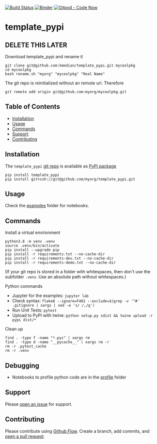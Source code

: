 [![Build Status](https://travis-ci.org/myorg/template_pypi.svg?branch=master)](https://travis-ci.org/myorg/template_pypi)
[![Binder](https://mybinder.org/badge.svg)](https://mybinder.org/v2/gh/myorg/template_pypi/master?urlpath=lab)
[![Gitpod - Code Now](https://img.shields.io/badge/Gitpod-code%20now-blue.svg?longCache=true)](https://gitpod.io#https://github.com/kmedian/template_pypi)

# template_pypi

## DELETE THIS LATER 
Download template_pypi and rename it

```
git clone git@github.com:kmedian/template_pypi.git mycoolpkg
cd mycoolpkg
bash rename.sh "myorg" "mycoolpkg" "Real Name"
```

The git repo is reinitialized without an remote url. 
Therefore

```
git remote add origin git@github.com:myorg/mycoolpkg.git
```


## Table of Contents
* [Installation](#installation)
* [Usage](#usage)
* [Commands](#commands)
* [Support](#support)
* [Contributing](#contributing)


## Installation
The `template_pypi` [git repo](http://github.com/myorg/template_pypi) is available as [PyPi package](https://pypi.org/project/template_pypi)

```
pip install template_pypi
pip install git+ssh://git@github.com/myorg/template_pypi.git
```


## Usage
Check the [examples](http://github.com/myorg/template_pypi/examples) folder for notebooks.


## Commands
Install a virtual environment

```
python3.8 -m venv .venv
source .venv/bin/activate
pip install --upgrade pip
pip install -r requirements.txt --no-cache-dir
pip install -r requirements-dev.txt --no-cache-dir
pip install -r requirements-demo.txt --no-cache-dir
```

(If your git repo is stored in a folder with whitespaces, then don't use the subfolder `.venv`. Use an absolute path without whitespaces.)

Python commands

* Jupyter for the examples: `jupyter lab`
* Check syntax: `flake8 --ignore=F401 --exclude=$(grep -v '^#' .gitignore | xargs | sed -e 's/ /,/g')`
* Run Unit Tests: `pytest`
* Upload to PyPi with twine: `python setup.py sdist && twine upload -r pypi dist/*`

Clean up 

```
find . -type f -name "*.pyc" | xargs rm
find . -type d -name "__pycache__" | xargs rm -r
rm -r .pytest_cache
rm -r .venv
```


## Debugging
* Notebooks to profile python code are in the [profile](http://github.com/myorg/template_pypi/profile) folder


## Support
Please [open an issue](https://github.com/myorg/template_pypi/issues/new) for support.


## Contributing
Please contribute using [Github Flow](https://guides.github.com/introduction/flow/). Create a branch, add commits, and [open a pull request](https://github.com/myorg/template_pypi/compare/).
